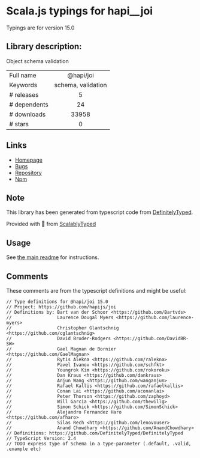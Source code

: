 
# Scala.js typings for hapi__joi

Typings are for version 15.0

## Library description:
Object schema validation

|                    |                 |
| ------------------ | :-------------: |
| Full name          | @hapi/joi |
| Keywords           | schema, validation |
| # releases         | 5 |
| # dependents       | 24 |
| # downloads        | 33958 |
| # stars            | 0 |

## Links
- [Homepage](https://github.com/hapijs/joi)
- [Bugs](https://github.com/hapijs/joi/issues)
- [Repository](https://github.com/hapijs/joi)
- [Npm](https://www.npmjs.com/package/%40hapi%2Fjoi)
    


## Note
This library has been generated from typescript code from [DefinitelyTyped](https://definitelytyped.org).

Provided with :purple_heart: from [ScalablyTyped](https://github.com/oyvindberg/ScalablyTyped)

## Usage
See [the main readme](../../readme.md) for instructions.

## Comments

These comments are from the typescript definitions and might be useful:
```
// Type definitions for @hapi/joi 15.0
// Project: https://github.com/hapijs/joi
// Definitions by: Bart van der Schoor <https://github.com/Bartvds>
//                 Laurence Dougal Myers <https://github.com/laurence-myers>
//                 Christopher Glantschnig <https://github.com/cglantschnig>
//                 David Broder-Rodgers <https://github.com/DavidBR-SW>
//                 Gael Magnan de Bornier <https://github.com/GaelMagnan>
//                 Rytis Alekna <https://github.com/ralekna>
//                 Pavel Ivanov <https://github.com/schfkt>
//                 Youngrok Kim <https://github.com/rokoroku>
//                 Dan Kraus <https://github.com/dankraus>
//                 Anjun Wang <https://github.com/wanganjun>
//                 Rafael Kallis <https://github.com/rafaelkallis>
//                 Conan Lai <https://github.com/aconanlai>
//                 Peter Thorson <https://github.com/zaphoyd>
//                 Will Garcia <https://github.com/thewillg>
//                 Simon Schick <https://github.com/SimonSchick>
//                 Alejandro Fernandez Haro <https://github.com/afharo>
//                 Silas Rech <https://github.com/lenovouser>
//                 Anand Chowdhary <https://github.com/AnandChowdhary>
// Definitions: https://github.com/DefinitelyTyped/DefinitelyTyped
// TypeScript Version: 2.4
// TODO express type of Schema in a type-parameter (.default, .valid, .example etc)

```

